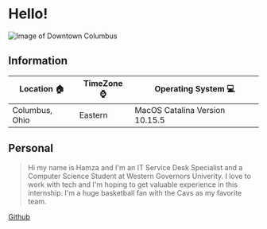 # Hello! 

![Image of Downtown Columbus](https://downtowncolumbus.com/wp-content/uploads/2020/03/south-08899.jpg)
## Information
Location :house:| TimeZone :watch:|Operating System :computer:
----------------|-----------------|-------------------------------
Columbus, Ohio  | Eastern         | MacOS Catalina Version 10.15.5


## Personal

>Hi my name is Hamza and I'm an IT Service Desk Specialist and a Computer Science Student at Western Governors Univerity. I love to work with tech and I'm hoping to get valuable experience in this internship.
I'm a huge basketball fan with the Cavs as my favorite team.

[Github](https://github.com/hjama15)
